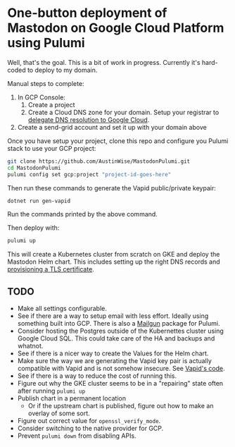 # One-button deployment of Mastodon on Google Cloud Platform using Pulumi

Well, that's the goal. This is a bit of work in progress. Currently it's hard-coded
to deploy to my domain.

Manual steps to complete:

1. In GCP Console:
   1. Create a project
   2. Create a Cloud DNS zone for your domain. Setup your registrar to
      [delegate DNS resolution to Google Cloud](https://cloud.google.com/dns/docs/update-name-servers).
2. Create a send-grid account and set it up with your domain above

Once you have setup your project, clone this repo and
configure you Pulumi stack to use your GCP project:

```bash
git clone https://github.com/AustinWise/MastodonPulumi.git
cd MastodonPulumi
pulumi config set gcp:project "project-id-goes-here"
```

Then run these commands to generate the Vapid public/private keypair:

```bash
dotnet run gen-vapid
```

Run the commands printed by the above command.

Then deploy with:

```bash
pulumi up
```

This will create a Kubernetes cluster from scratch on GKE and deploy the Mastodon
Helm chart. This includes setting up the right DNS records and
[provisioning a TLS certificate](https://cloud.google.com/kubernetes-engine/docs/how-to/managed-certs).

## TODO

* Make all settings configurable.
* See if there are a way to setup email with less effort. Ideally using something
  built into GCP. There is also a [Mailgun](https://www.pulumi.com/registry/packages/mailgun/)
  package for Pulumi.
* Consider hosting the Postgres outside of the Kubernettes cluster using Google Cloud SQL. This could take care of the HA and backups and whatnot.
* See if there is a nicer way to create the Values for the Helm chart.
* Make sure the way we are generating the Vapid key pair is actually compatible
  with Vapid and is not somehow insecure. See [Vapid's code](https://github.com/ClearlyClaire/webpush/blob/master/lib/webpush/vapid_key.rb#L33-L57).
* See if there is a way to reduce the cost of running this.
* Figure out why the GKE cluster seems to be in a "repairing" state often after running `pulumi up`
* Publish chart in a permanent location
  * Or if the upstream chart is published, figure out how to make an overlay of some sort.
* Figure out correct value for `openssl_verify_mode`.
* Consider switching to the native provider for GCP.
* Prevent `pulumi down` from disabling APIs.
